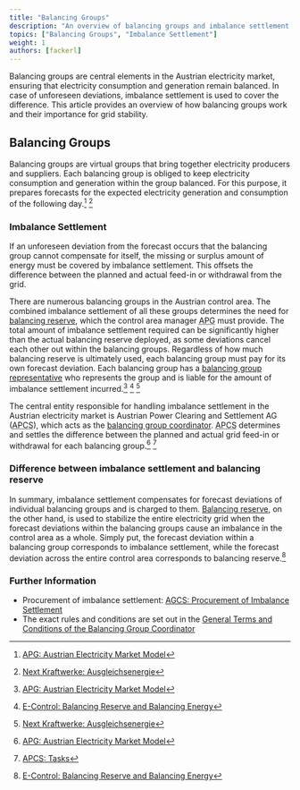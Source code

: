 ```yaml
---
title: "Balancing Groups"
description: "An overview of balancing groups and imbalance settlement."
topics: ["Balancing Groups", "Imbalance Settlement"]
weight: 1
authors: [fackerl]
---
```


Balancing groups are central elements in the Austrian electricity market, ensuring that electricity consumption and generation remain balanced. In case of unforeseen deviations, imbalance settlement is used to cover the difference. This article provides an overview of how balancing groups work and their importance for grid stability.

<!-- more -->

## Balancing Groups

Balancing groups are virtual groups that bring together electricity producers and suppliers. Each balancing group is obliged to keep electricity consumption and generation within the group balanced. For this purpose, it prepares forecasts for the expected electricity generation and consumption of the following day.[^1] [^3]

### Imbalance Settlement

If an unforeseen deviation from the forecast occurs that the balancing group cannot compensate for itself, the missing or surplus amount of energy must be covered by imbalance settlement. This offsets the difference between the planned and actual feed-in or withdrawal from the grid.

There are numerous balancing groups in the Austrian control area. The combined imbalance settlement of all these groups determines the need for [balancing reserve](/wissen/regelreserve/), which the control area manager <abbr title="Austrian Power Grid">APG</abbr> must provide. The total amount of imbalance settlement required can be significantly higher than the actual balancing reserve deployed, as some deviations cancel each other out within the balancing groups. Regardless of how much balancing reserve is ultimately used, each balancing group must pay for its own forecast deviation. Each balancing group has a [balancing group representative](/wissen/akteure/) who represents the group and is liable for the amount of imbalance settlement incurred.[^1] [^2] [^3]

The central entity responsible for handling imbalance settlement in the Austrian electricity market is Austrian Power Clearing and Settlement AG (<abbr title="Austrian Power Clearing and Settlement">APCS</abbr>), which acts as the [balancing group coordinator](/wissen/akteure/). <abbr title="Austrian Power Clearing and Settlement">APCS</abbr> determines and settles the difference between the planned and actual grid feed-in or withdrawal for each balancing group.[^1] [^4]

### Difference between imbalance settlement and balancing reserve

In summary, imbalance settlement compensates for forecast deviations of individual balancing groups and is charged to them. [Balancing reserve](/wissen/regelreserve/), on the other hand, is used to stabilize the entire electricity grid when the forecast deviations within the balancing groups cause an imbalance in the control area as a whole. Simply put, the forecast deviation within a balancing group corresponds to imbalance settlement, while the forecast deviation across the entire control area corresponds to balancing reserve.[^2]

### Further Information

- Procurement of imbalance settlement: [AGCS: Procurement of Imbalance Settlement](https://www.agcs.at/de/ausgleichsenergie)
- The exact rules and conditions are set out in the [General Terms and Conditions of the Balancing Group Coordinator](https://www.apcs.at/de/regelwerk/marktregeln/aktuelle_version)

<!-- Link to overview of existing balancing groups would be nice -->

[^1]: [APG: Austrian Electricity Market Model](https://markt.apg.at/strommarkt/oesterreichisches-strommarktmodell/)
[^2]: [E-Control: Balancing Reserve and Balancing Energy](https://www.e-control.at/marktteilnehmer/strom/strommarkt/regelreserve-und-ausgleichsenergie)
[^3]: [Next Kraftwerke: Ausgleichsenergie](https://www.next-kraftwerke.at/wissen/ausgleichsenergie)
[^4]: [APCS: Tasks](https://www.apcs.at/de/aufgaben)
